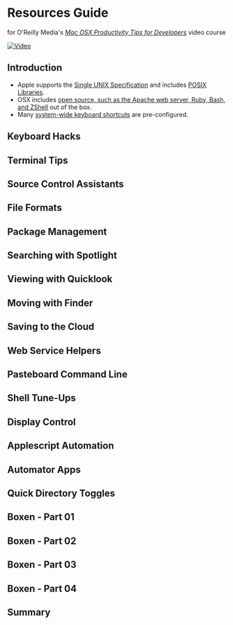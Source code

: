 # Resources Guide  
for O'Reilly Media's [_Mac OSX Productivity Tips for Developers_](http://shop.oreilly.com/product/110000007.do) video course

[![Video](http://akamaicovers.oreilly.com/images/110000007/cat.gif)](http://shop.oreilly.com/product/110000007.do)

## Introduction
* Apple supports the [Single UNIX Specification](http://www.unix.org/what_is_unix/single_unix_specification.html) and includes [POSIX Libraries](https://developer.apple.com/library/mac/documentation/Porting/Conceptual/PortingUnix/background/background.html#//apple_ref/doc/uid/TP40002848-TPXREF101).
* OSX includes [open source, such as the Apache web server, Ruby, Bash, and ZShell](https://www.apple.com/opensource/) out of the box.
* Many [system-wide keyboard shortcuts](http://support.apple.com/en-us/HT201236) are pre-configured.
 
## Keyboard Hacks
 
## Terminal Tips
 
## Source Control Assistants
 
## File Formats
 
## Package Management
 
## Searching with Spotlight
 
## Viewing with Quicklook
 
## Moving with Finder
 
## Saving to the Cloud
 
## Web Service Helpers
 
## Pasteboard Command Line
 
## Shell Tune-Ups
 
## Display Control
 
## Applescript Automation
 
## Automator Apps
 
## Quick Directory Toggles
 
## Boxen - Part 01
 
## Boxen - Part 02
 
## Boxen - Part 03
 
## Boxen - Part 04
 
## Summary
